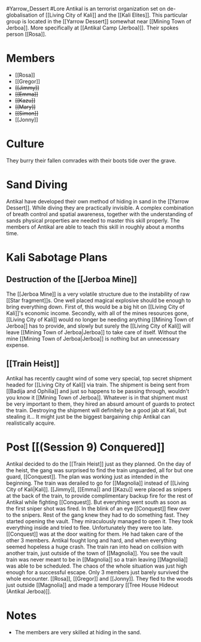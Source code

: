 #Yarrow_Dessert #Lore 
Antikal is an terrorist organization set on de-globalisation of [[Living City of Kali]] and the [[Kali Elites]]. This particular group is located in the [[Yarrow Dessert]] somewhat near [[Mining Town of Jerboa]]. More specifically at [[Antikal Camp (Jerboa)]]. Their spokes person [[Rosa]].
# Members
- [[Rosa]]
- [[Gregor]]
- ~~[[Jimmy]]~~
- ~~[[Emma]]~~
- ~~[[Kazu]]~~
- ~~[[Mary]]~~
- ~~[[Simon]]~~
- [[Jonny]]
# Culture
They burry their fallen comrades with their boots tide over the grave.
# Sand Diving
Antikal have developed their own method of hiding in sand in the [[Yarrow Dessert]]. While diving they are practically invisible. A complex combination of breath control and spatial awareness, together with the understanding of sands physical properties are needed to master this skill properly. The members of Antikal are able to teach this skill in roughly about a months time.
# Kali Sabotage Plans
## Destruction of the [[Jerboa Mine]]
The [[Jerboa Mine]] is a very volatile structure due to the instability of raw [[Star fragment]]s. One well placed magical explosive should be enough to bring everything down. First of, this would be a big hit on [[Living City of Kali]]'s economic income. Secondly, with all of the mines resources gone, [[Living City of Kali]] would no longer be needing anything [[Mining Town of Jerboa]] has to provide, and slowly but surely the [[Living City of Kali]] will leave [[Mining Town of Jerboa|Jerboa]] to take care of itself. Without the mine [[Mining Town of Jerboa|Jerboa]] is nothing but an unnecessary expense.
## [[Train Heist]]
Antikal has recently caught wind of some very special, top secret shipment headed for [[Living City of Kali]] via train. The shipment is being sent from [[Badija and Ophilia]] and just so happens to be passing through, wouldn't you know it [[Mining Town of Jerboa]]. Whatever is in that shipment must be very important to them, they hired an absurd amount of guards to protect the train. Destroying the shipment will definitely be a good jab at Kali, but stealing it... It might just be the biggest bargaining chip Antikal can realistically acquire.
# Post [[(Session 9) Conquered]]
Antikal decided to do the [[Train Heist]] just as they planned. On the day of the heist, the gang was surprised to find the train unguarded, all for but one guard, [[Conquest]]. The plan was working just as intended in the beginning. The train was derailed to go for [[Magnolia]] instead of [[Living City of Kali|Kali]]. [[Jimmy]], [[Emma]] and [[Kazu]] were placed as snipers at the back of the train, to provide complimentary backup fire for the rest of Antikal while fighting [[Conquest]]. But everything went south as soon as the first sniper shot was fired. In the blink of an eye [[Conquest]] flew over to the snipers. Rest of the gang knew they had to do something fast. They started opening the vault. They miraculously managed to open it. They took everything inside and tried to flee. Unfortunately they were too late. [[Conquest]] was at the door waiting for them. He had taken care of the other 3 members. Antikal fought long and hard, and when everything seemed hopeless a huge crash. The train ran into head on collision with another train, just outside of the town of [[Magnolia]]. You see the vault train was never meant to be in [[Magnolia]] so a train leaving [[Magnolia]] was able to be scheduled. The chaos of the whole situation was just high enough for a successful escape. Only 3 members just barely survived the whole encounter. [[Rosa]], [[Gregor]] and [[Jonny]]. They fled to the woods just outside [[Magnolia]] and made a temporary [[Tree House Hideout (Antikal Jerboa)]]. 
# Notes
- The members are very skilled at hiding in the sand.